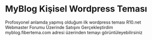 # MyBlog Kişisel Wordpress Teması
 Profosyonel anlamda yapmış olduğum ilk wordpress teması
 R10.net Webmaster Forumu Üzerinde Satışını Gerçekleştirdim
 myblog.fibertema.com adresi üzerinden temayı görüntüleyebilirsiniz
